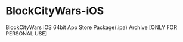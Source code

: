 # BlockCityWars-iOS

BlockCityWars iOS 64bit App Store Package(.ipa) Archive
[ONLY FOR PERSONAL USE]
